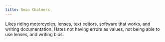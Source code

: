 ```yaml
---
title: Sean Chalmers
---
```


Likes riding motorcycles, lenses, text editors, software that works, and writing documentation. Hates not having errors as values, not being able to use lenses, and writing bios.
